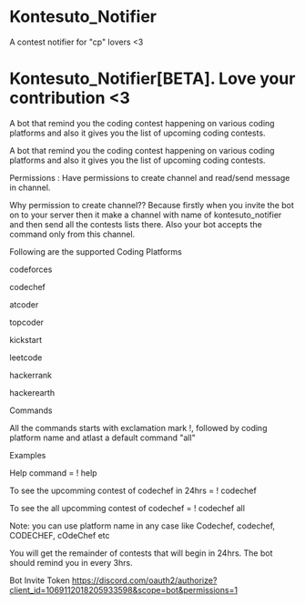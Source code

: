 # Kontesuto_Notifier

A contest notifier for "cp" lovers &lt;3

<h1>Kontesuto_Notifier[BETA]. Love your contribution <3 </h1>

A bot that remind you the coding contest happening on various coding platforms and also it gives you the list of upcoming coding contests.

A bot that remind you the coding contest happening on various coding platforms and also it gives you the list of upcoming coding contests.

Permissions : Have permissions to create channel and read/send message in channel.

Why permission to create channel??
Because firstly when you invite the bot on to your server then it make a channel with name of kontesuto_notifier and then send all the contests lists there. Also your bot accepts the command only from this channel.

Following are the supported Coding Platforms

codeforces

codechef

atcoder

topcoder

kickstart

leetcode

hackerrank

hackerearth

Commands

All the commands starts with exclamation mark !, followed by coding platform name and atlast a default command "all"

Examples

Help command = ! help

To see the upcomming contest of codechef in 24hrs = ! codechef

To see the all upcomming contest of codechef = ! codechef all

Note: you can use platform name in any case like Codechef, codechef, CODECHEF, cOdeChef etc

You will get the remainder of contests that will begin in 24hrs. The bot should remind you in every 3hrs.

Bot Invite Token
https://discord.com/oauth2/authorize?client_id=1069112018205933598&scope=bot&permissions=1
